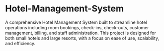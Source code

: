 # Hotel-Management-System
A comprehensive Hotel Management System built to streamline hotel operations including room bookings, check-ins, check-outs, customer management, billing, and staff administration. This project is designed for both small hotels and large resorts, with a focus on ease of use, scalability, and efficiency.
